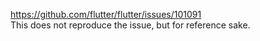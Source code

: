 https://github.com/flutter/flutter/issues/101091  
This does not reproduce the issue, but for reference sake. 

